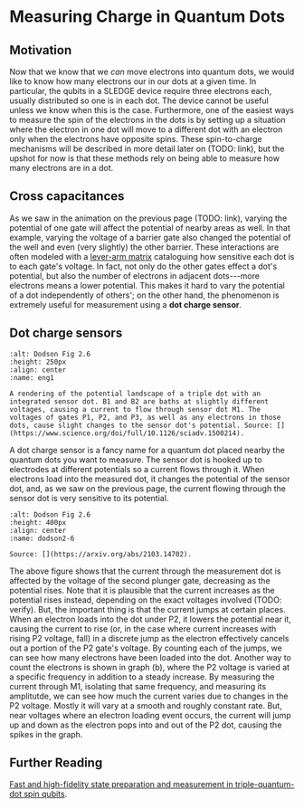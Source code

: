 # Measuring Charge in Quantum Dots

## Motivation

Now that we know that we *can* move electrons into quantum dots, we would like to know how many electrons our in our dots at a given time. In particular, the qubits in a SLEDGE device require three electrons each, usually distributed so one is in each dot. The device cannot be useful unless we know when this is the case. Furthermore, one of the easiest ways to measure the spin of the electrons in the dots is by setting up a situation where the electron in one dot will move to a different dot with an electron only when the electrons have opposite spins. These spin-to-charge mechanisms will be described in more detail later on (TODO: link), but the upshot for now is that these methods rely on being able to measure how many electrons are in a dot.

## Cross capacitances

As we saw in the animation on the previous page (TODO: link), varying the potential of one gate will affect the potential of nearby areas as well. In that example, varying the voltage of a barrier gate also changed the potential of the well and even (very slightly) the other barrier. These interactions are often modeled with a [lever-arm matrix](https://docs.nanoacademic.com/qtcad/theory/leverarm/) cataloguing how sensitive each dot is to each gate's voltage. In fact, not only do the other gates effect a dot's potential, but also the number of electrons in adjacent dots---more electrons means a lower potential. This makes it hard to vary the potential of a dot independently of others'; on the other hand, the phenomenon is extremely useful for measurement using a **dot charge sensor**. 

## Dot charge sensors

```{figure} eng_potential.png
:alt: Dodson Fig 2.6
:height: 250px
:align: center
:name: eng1

A rendering of the potential landscape of a triple dot with an integrated sensor dot. B1 and B2 are baths at slightly different voltages, causing a current to flow through sensor dot M1. The voltages of gates P1, P2, and P3, as well as any electrons in those dots, cause slight changes to the sensor dot's potential. Source: [](https://www.science.org/doi/full/10.1126/sciadv.1500214).
```

A dot charge sensor is a fancy name for a quantum dot placed nearby the quantum dots you want to measure. The sensor dot is hooked up to electrodes at different potentials so a current flows through it. When electrons load into the measured dot, it changes the potential of the sensor dot, and, as we saw on the previous page, the current flowing through the sensor dot is very sensitive to its potential.

```{figure} dodson_DCS.png
:alt: Dodson Fig 2.6
:height: 400px
:align: center
:name: dodson2-6

Source: [](https://arxiv.org/abs/2103.14702).
```

The above figure shows that the current through the measurement dot is affected by the voltage of the second plunger gate, decreasing as the potential rises. Note that it is plausible that the current increases as the potential rises instead, depending on the exact voltages involved (TODO: verify). But, the important thing is that the current jumps at certain places. When an electron loads into the dot under P2, it lowers the potential near it, causing the current to rise (or, in the case where current increases with rising P2 voltage, fall) in a discrete jump as the electron effectively cancels out a portion of the P2 gate's voltage. By counting each of the jumps, we can see how many electrons have been loaded into the dot. Another way to count the electrons is shown in graph (b), where the P2 voltage is varied at a specific frequency in addition to a steady increase. By measuring the current through M1, isolating that same frequency, and measuring its amplitutde, we can see how much the current varies due to changes in the P2 voltage. Mostly it will vary at a smooth and roughly constant rate. But, near voltages where an electron loading event occurs, the current will jump up and down as the electron pops into and out of the P2 dot, causing the spikes in the graph.

## Further Reading

[Fast and high-fidelity state preparation and measurement in triple-quantum-dot spin qubits](https://arxiv.org/abs/2112.09801).